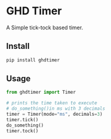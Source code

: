 # GHD Timer

A Simple tick-tock based timer.

## Install
```bash
pip install ghdtimer
```

## Usage

```python
from ghdtimer import Timer

# prints the time taken to execute
# do_something()in ms with 3 decimals
timer = Timer(mode="ms", decimals=3)
timer.tick()
do_something()
timer.tock()
```
